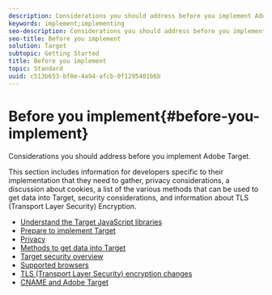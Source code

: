```yaml
---
description: Considerations you should address before you implement Adobe Target.
keywords: implement;implementing
seo-description: Considerations you should address before you implement Adobe Target.
seo-title: Before you implement
solution: Target
subtopic: Getting Started
title: Before you implement
topic: Standard
uuid: c513b653-bf0e-4a94-afcb-0f1295401b6b
---
```


# Before you implement{#before-you-implement}

Considerations you should address before you implement Adobe Target.

This section includes information for developers specific to their implementation that they need to gather, privacy considerations, a discussion about cookies, a list of the various methods that can be used to get data into Target, security considerations, and information about TLS (Transport Layer Security) Encryption. 

- [Understand the Target JavaScript libraries](c-target-implement.md)
- [Prepare to implement Target](c-prepare-to-implement-target.md)
- [Privacy](c-privacy/c-privacy.md)
- [Methods to get data into Target](c-methods-to-get-data-into-target/c-methods-to-get-data-into-target.md)
- [Target security overview](c-target-security-overview.md)
- [Supported browsers](r-supported-browsers.md)
- [TLS (Transport Layer Security) encryption changes](c-tls-transport-layer-security-encryption.md)
- [CNAME and Adobe Target](c-implement-cname-support-in-target.md)